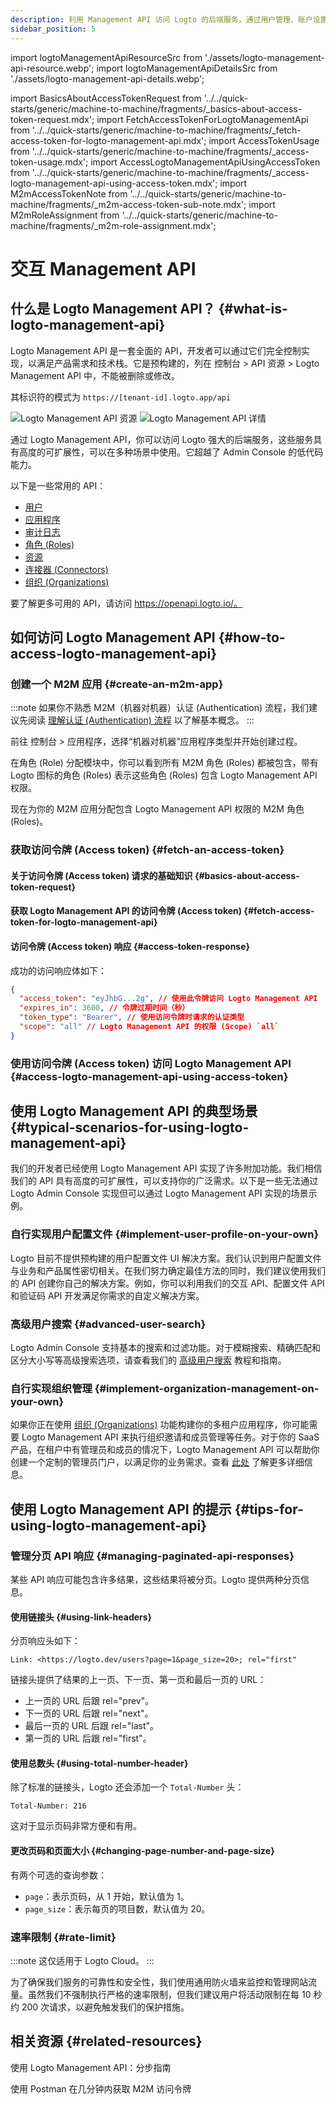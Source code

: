 ```yaml
---
description: 利用 Management API 访问 Logto 的后端服务，通过用户管理、账户设置、身份验证和多租户架构扩展你的 CIAM 系统。
sidebar_position: 5
---
```


import logtoManagementApiResourceSrc from './assets/logto-management-api-resource.webp';
import logtoManagementApiDetailsSrc from './assets/logto-management-api-details.webp';

import BasicsAboutAccessTokenRequest from '../../quick-starts/generic/machine-to-machine/fragments/\_basics-about-access-token-request.mdx';
import FetchAccessTokenForLogtoManagementApi from '../../quick-starts/generic/machine-to-machine/fragments/\_fetch-access-token-for-logto-management-api.mdx';
import AccessTokenUsage from '../../quick-starts/generic/machine-to-machine/fragments/\_access-token-usage.mdx';
import AccessLogtoManagementApiUsingAccessToken from '../../quick-starts/generic/machine-to-machine/fragments/\_access-logto-management-api-using-access-token.mdx';
import M2mAccessTokenNote from '../../quick-starts/generic/machine-to-machine/fragments/\_m2m-access-token-sub-note.mdx';
import M2mRoleAssignment from '../../quick-starts/generic/machine-to-machine/fragments/\_m2m-role-assignment.mdx';

# 交互 Management API

## 什么是 Logto Management API？ {#what-is-logto-management-api}

Logto Management API 是一套全面的 API，开发者可以通过它们完全控制实现，以满足产品需求和技术栈。它是预构建的，列在 <CloudLink to="/api-resources">控制台 > API 资源 > Logto Management API</CloudLink> 中，不能被删除或修改。

其标识符的模式为 `https://[tenant-id].logto.app/api`

<img alt="Logto Management API 资源" src={logtoManagementApiResourceSrc} />

<img alt="Logto Management API 详情" src={logtoManagementApiDetailsSrc} />

通过 Logto Management API，你可以访问 Logto 强大的后端服务，这些服务具有高度的可扩展性，可以在多种场景中使用。它超越了 Admin Console 的低代码能力。

以下是一些常用的 API：

- [用户](https://openapi.logto.io/operation/operation-getuser)
- [应用程序](https://openapi.logto.io/operation/operation-listapplications)
- [审计日志](https://openapi.logto.io/operation/operation-listlogs)
- [角色 (Roles)](https://openapi.logto.io/operation/operation-listroles)
- [资源](https://openapi.logto.io/operation/operation-listresources)
- [连接器 (Connectors)](https://openapi.logto.io/operation/operation-listconnectors)
- [组织 (Organizations)](https://openapi.logto.io/operation/operation-listorganizations)

要了解更多可用的 API，请访问 https://openapi.logto.io/。

## 如何访问 Logto Management API {#how-to-access-logto-management-api}

### 创建一个 M2M 应用 {#create-an-m2m-app}

:::note
如果你不熟悉 M2M（机器对机器）认证 (Authentication) 流程，我们建议先阅读 [理解认证 (Authentication) 流程](/integrate-logto/integrate-logto-into-your-application/understand-authentication-flow/#machine-to-machine-authentication-flow) 以了解基本概念。
:::

前往 <CloudLink to="/applications">控制台 > 应用程序</CloudLink>，选择“机器对机器”应用程序类型并开始创建过程。

<M2mRoleAssignment />

在角色 (Role) 分配模块中，你可以看到所有 M2M 角色 (Roles) 都被包含，带有 Logto 图标的角色 (Roles) 表示这些角色 (Roles) 包含 Logto Management API 权限。

现在为你的 M2M 应用分配包含 Logto Management API 权限的 M2M 角色 (Roles)。

### 获取访问令牌 (Access token) {#fetch-an-access-token}

#### 关于访问令牌 (Access token) 请求的基础知识 {#basics-about-access-token-request}

<BasicsAboutAccessTokenRequest />

#### 获取 Logto Management API 的访问令牌 (Access token) {#fetch-access-token-for-logto-management-api}

<FetchAccessTokenForLogtoManagementApi />

#### 访问令牌 (Access token) 响应 {#access-token-response}

成功的访问响应体如下：

```json
{
  "access_token": "eyJhbG...2g", // 使用此令牌访问 Logto Management API
  "expires_in": 3600, // 令牌过期时间（秒）
  "token_type": "Bearer", // 使用访问令牌时请求的认证类型
  "scope": "all" // Logto Management API 的权限 (Scope) `all`
}
```

<M2mAccessTokenNote />

### 使用访问令牌 (Access token) 访问 Logto Management API {#access-logto-management-api-using-access-token}

<AccessTokenUsage />

<AccessLogtoManagementApiUsingAccessToken />

## 使用 Logto Management API 的典型场景 {#typical-scenarios-for-using-logto-management-api}

我们的开发者已经使用 Logto Management API 实现了许多附加功能。我们相信我们的 API 具有高度的可扩展性，可以支持你的广泛需求。以下是一些无法通过 Logto Admin Console 实现但可以通过 Logto Management API 实现的场景示例。

### 自行实现用户配置文件 {#implement-user-profile-on-your-own}

Logto 目前不提供预构建的用户配置文件 UI 解决方案。我们认识到用户配置文件与业务和产品属性密切相关。在我们努力确定最佳方法的同时，我们建议使用我们的 API 创建你自己的解决方案。例如，你可以利用我们的交互 API、配置文件 API 和验证码 API 开发满足你需求的自定义解决方案。

### 高级用户搜索 {#advanced-user-search}

Logto Admin Console 支持基本的搜索和过滤功能。对于模糊搜索、精确匹配和区分大小写等高级搜索选项，请查看我们的 [高级用户搜索](/user-management/advanced-user-search) 教程和指南。

### 自行实现组织管理 {#implement-organization-management-on-your-own}

如果你正在使用 [组织 (Organizations)](/organizations) 功能构建你的多租户应用程序，你可能需要 Logto Management API 来执行组织邀请和成员管理等任务。对于你的 SaaS 产品，在租户中有管理员和成员的情况下，Logto Management API 可以帮助你创建一个定制的管理员门户，以满足你的业务需求。查看 [此处](/end-user-flows/organization-experience/) 了解更多详细信息。

## 使用 Logto Management API 的提示 {#tips-for-using-logto-management-api}

### 管理分页 API 响应 {#managing-paginated-api-responses}

某些 API 响应可能包含许多结果，这些结果将被分页。Logto 提供两种分页信息。

#### 使用链接头 {#using-link-headers}

分页响应头如下：

```
Link: <https://logto.dev/users?page=1&page_size=20>; rel="first"
```

链接头提供了结果的上一页、下一页、第一页和最后一页的 URL：

- 上一页的 URL 后跟 rel="prev"。
- 下一页的 URL 后跟 rel="next"。
- 最后一页的 URL 后跟 rel="last"。
- 第一页的 URL 后跟 rel="first"。

#### 使用总数头 {#using-total-number-header}

除了标准的链接头，Logto 还会添加一个 `Total-Number` 头：

```
Total-Number: 216
```

这对于显示页码非常方便和有用。

#### 更改页码和页面大小 {#changing-page-number-and-page-size}

有两个可选的查询参数：

- `page`：表示页码，从 1 开始，默认值为 1。
- `page_size`：表示每页的项目数，默认值为 20。

### 速率限制 {#rate-limit}

:::note
这仅适用于 Logto Cloud。
:::

为了确保我们服务的可靠性和安全性，我们使用通用防火墙来监控和管理网站流量。虽然我们不强制执行严格的速率限制，但我们建议用户将活动限制在每 10 秒约 200 次请求，以避免触发我们的保护措施。

## 相关资源 {#related-resources}

<Url href="https://blog.logto.io/management-api">
  使用 Logto Management API：分步指南
</Url>

<Url href="https://blog.logto.io/use-postman-to-obtain-m2m-access-token">使用 Postman 在几分钟内获取 M2M 访问令牌</Url>
